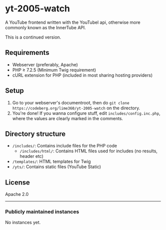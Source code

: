 # yt-2005-watch  
A YouTube frontend written with the YouTubeI api, otherwise more commonly known as the InnerTube API. 

This is a continued version.

## Requirements
- Webserver (preferably, Apache)
- PHP ≥ 7.2.5 (Minimum Twig requirement)
- cURL extension for PHP (included in most sharing hosting providers)

## Setup  
1. Go to your webserver's documentroot, then do `git clone https://codeberg.org/lime360/yt-2005-watch` on the directory.  
2. You're done! If you wanna configure stuff, edit `includes/config.inc.php`, where the values are clearly marked in the comments.  

## Directory structure
- `/includes/`: Contains include files for the PHP code
    - `/includes/html/`: Contains HTML files used for includes (no results, header etc)
- `/templates/`: HTML templates for Twig
- `/yts/`: Contains static files (YouTube Static)


## License  
Apache 2.0

---

### Publicly maintained instances
No instances yet.